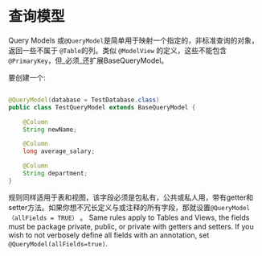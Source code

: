 # 查询模型

Query Models 或`@QueryModel`是简单用于映射一个指定的，非标准查询的对象，返回一些不属于 `@Table`的列。类似 `@ModelView` 的定义，这些不能包含`@PrimaryKey`，但_必须_还扩展BaseQueryModel。

要创建一个:

```java

@QueryModel(database = TestDatabase.class)
public class TestQueryModel extends BaseQueryModel {

    @Column
    String newName;

    @Column
    long average_salary;

    @Column
    String department;
}

```

规则同样适用于表和视图，该字段必须是包私有，公共或私人用，带有getter和setter方法。如果你想不冗长定义与或注释的所有字段，那就设置`@QueryModel（allFields = TRUE）` 。
Same rules apply to Tables and Views, the fields must be package private, public, or private with getters and setters. If you wish to not verbosely define all fields with an annotation, set `@QueryModel(allFields=true)`.
